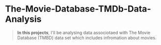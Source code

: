 # The-Movie-Database-TMDb-Data-Analysis
> **In this projects**, I'll be analysing data associotaed with The Movie Database (TMBD) data set which includes infromation about movies.
